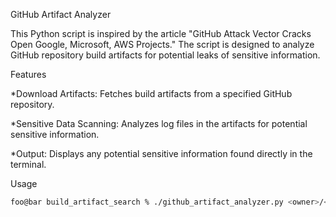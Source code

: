 GitHub Artifact Analyzer

This Python script is inspired by the article "GitHub Attack Vector Cracks Open Google, Microsoft, AWS Projects."
The script is designed to analyze GitHub repository build artifacts for potential leaks of sensitive information.

Features

*Download Artifacts: Fetches build artifacts from a specified GitHub repository.

*Sensitive Data Scanning: Analyzes log files in the artifacts for potential sensitive information.

*Output: Displays any potential sensitive information found directly in the terminal.

Usage
```zsh
foo@bar build_artifact_search % ./github_artifact_analyzer.py <owner>/<repo_name> <github_token>
```